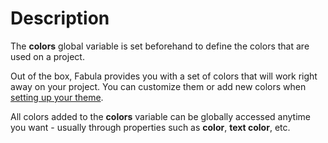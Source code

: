 # Description

The **colors** global variable is set beforehand to define the colors that are used on a project. 

Out of the box, Fabula provides you with a set of colors that will work right away on your project. You can customize them or add new colors when [setting up your theme](/docs/getting-started/customizing).

All colors added to the **colors** variable can be globally accessed anytime you want - usually through properties such as **color**, **text color**, etc.